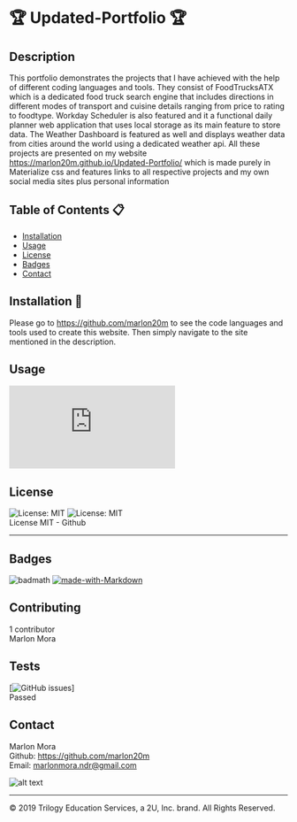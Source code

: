 # 🏆 Updated-Portfolio 🏆

## Description 

This portfolio demonstrates the projects that I have achieved with the help of different coding languages and tools. They consist of FoodTrucksATX which is a dedicated food truck search engine that includes directions in different modes of transport and cuisine details ranging from price to rating to foodtype. Workday Scheduler is also featured and it a functional daily planner web application that uses local storage as its main feature to store data. The Weather Dashboard is featured as well and displays weather data from cities around the world using a dedicated weather api. All these projects are presented on my website https://marlon20m.github.io/Updated-Portfolio/ which is made purely in Materialize css and features links to all respective projects and my own social media sites plus personal information

## Table of Contents :clipboard:

* [Installation](#installation)
* [Usage](#usage)
* [License](#license)
* [Badges](#badges)
* [Contact](#contact)

## Installation :wrench:

Please go to https://github.com/marlon20m to see the code languages and tools used to create this website. Then simply navigate to the site mentioned in the description. 


## Usage 

[![Only 32 Kb](https://badge-size.herokuapp.com/Naereen/StrapDown.js/master/strapdown.min.js)](https://github.com/Naereen/StrapDown.js/blob/master/strapdown.min.js)



## License

![License: MIT](https://img.shields.io/badge/License-MIT-blue.svg)
![License: MIT](https://img.shields.io/badge/License-MIT-green.svg) <br>
License MIT - Github


---

## Badges

![badmath](https://img.shields.io/github/languages/top/nielsenjared/badmath)
[![made-with-Markdown](https://img.shields.io/badge/Made%20with-Markdown-1f425f.svg)](http://commonmark.org)



## Contributing

1 contributor </br >Marlon Mora


## Tests

[![GitHub issues](https://img.shields.io/github/issues/Naereen/StrapDown.js.svg)] </br >
Passed 

## Contact

Marlon Mora </br >
Github: https://github.com/marlon20m </br >
Email: marlonmora.ndr@gmail.com </br >

![alt text](https://avatars0.githubusercontent.com/u/62806466?v=4)




---
© 2019 Trilogy Education Services, a 2U, Inc. brand. All Rights Reserved.
